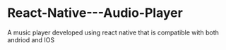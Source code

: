 # React-Native---Audio-Player
A music player developed using react native that is compatible with both andriod and IOS
